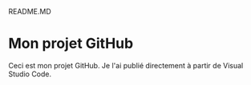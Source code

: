README.MD
# Mon projet GitHub

Ceci est mon projet GitHub. Je l'ai publié directement à partir de Visual Studio Code.